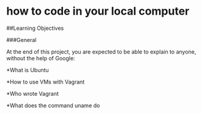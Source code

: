 # how to code in your local computer

##Learning Objectives

###General

At the end of this project, you are expected to be able to explain to anyone, without the help of Google:


*What is Ubuntu

*How to use VMs with Vagrant

*Who wrote Vagrant

*What does the command uname do

